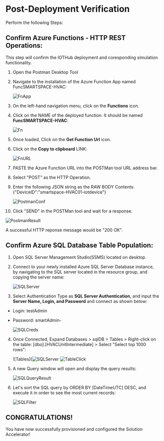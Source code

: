 # Post-Deployment Verification
Perform the following Steps:

## Confirm Azure Functions - HTTP REST Operations:
This step will confirm the IOTHub deployment and coresponding simulation functionality.

1. Open the Postman Desktop Tool
2. Navigate to the installation of the Azure Function App named FuncSMARTSPACE-HVAC<inject key="DeploymentID"></inject>:

   ![FnApp](/images/11.png)

3. On the left-hand navigation menu, click on the **Functions** icon.
4. Click on the NAME of the deployed function. It should be named **FuncSMARTSPACE-HVAC**:

   ![Fn](/images/12.png)

5. Once loaded, Click on the **Get Function Url** icon.
6. Click on the **Copy to clipboard** LINK:

   ![FnURL](/images/13.png)

7. PASTE the Azure Function URL into the POSTMan tool URL address bar.
8. Select "POST" as the HTTP Operation.
9. Enter the following JSON string as the RAW BODY Contents:
          {"DeviceID":"smartspace-HVAC01-iotdevice"}

   ![PostmanConf](/images/14.png)
   
10. Click "SEND" in the POSTMan tool and wait for a response.

   ![PostmanResult](/images/15.png)

A successful HTTP reponse message would be "200 OK".

## Confirm Azure SQL Database Table Population:

1. Open SQL Server Management Studio(SSMS) located on desktop.
2. Connect to your newly installed Azure SQL Server Database instance, by navigating to the SQL server located in the resource group, and copying the server name:

   ![SQLServer](/images/16.png)

3. Select Authentication Type as **SQL Server Authentication**, and input the **Server Name, Login, and Password** and connect  as shown below:

 * Login: testAdmin    
 * Password: smartAdmin-<inject key="DeploymentID"></inject>

   ![SQLCreds](/images/17.png)
   
4. Once Connected, Expand Databases > sqlDB<inject key = "DeploymentID"></inject> > Tables > Right-click on the table: [dbo].[HVACUnitIntermediate] > Select "Select top 1000 rows": 

   ![Tables](![SQLServer](/images/18.png) ![TableClick](/images/19.png)

5. A new Query window will open and display the query results:

   ![SQLQueryResult](/images/20.png)
   
6. Let's sort the SQL query by ORDER BY [DateTimeUTC] DESC, and execute it in order to see the most current records:

   ![SQLFilter](/images/21.png)
   
## CONGRATULATIONS! 

You have now successfully provisioned and configured the Solution Accelerator!
